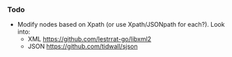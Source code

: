 ### Todo

- Modify nodes based on Xpath (or use Xpath/JSONpath for each?). Look into:
    - XML https://github.com/lestrrat-go/libxml2
    - JSON https://github.com/tidwall/sjson
